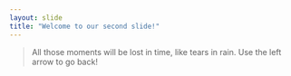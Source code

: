 ```yaml
---
layout: slide
title: "Welcome to our second slide!"
---
```

> All those moments will be lost in time, like tears in rain.
Use the left arrow to go back!
